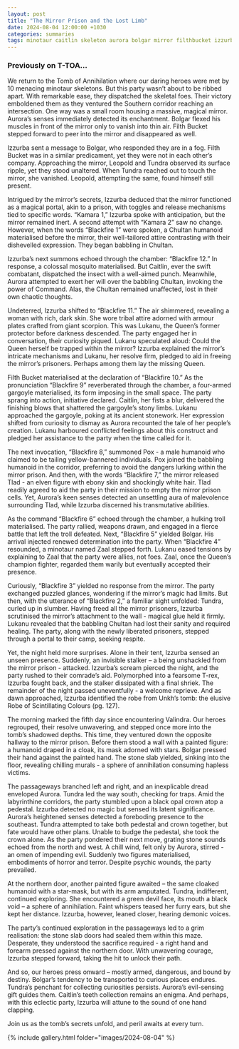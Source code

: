```yaml
---
layout: post
title: "The Mirror Prison and the Lost Limb"
date: 2024-08-04 12:00:00 +1030
categories: summaries
tags: minotaur caitlin skeleton aurora bolgar mirror filthbucket izzurba blackfire mosquito queen lukanu gargoyle pox zaal tundra leopold stalker invisible valindra mask unkh robe maze sphere crown demon limb
---
```

### Previously on T-TOA…

We return to the Tomb of Annihilation where our daring heroes were met by 10 menacing minotaur skeletons. But this party wasn’t about to be ribbed apart. With remarkable ease, they dispatched the skeletal foes. Their victory emboldened them as they ventured the Southern corridor reaching an intersection. One way was a small room housing a massive, magical mirror. Aurora’s senses immediately detected its enchantment. Bolgar flexed his muscles in front of the mirror only to vanish into thin air. Filth Bucket stepped forward to peer into the mirror and disappeared as well.

Izzurba sent a message to Bolgar, who responded they are in a fog. Filth Bucket was in a similar predicament, yet they were not in each other’s company. Approaching the mirror, Leopold and Tundra observed its surface ripple, yet they stood unaltered. When Tundra reached out to touch the mirror, she vanished. Leopold, attempting the same, found himself still present.

Intrigued by the mirror’s secrets, Izzurba deduced that the mirror functioned as a magical portal, akin to a prison, with toggles and release mechanisms tied to specific words. “Kamara 1,” Izzurba spoke with anticipation, but the mirror remained inert. A second attempt with “Kamara 2” saw no change. However, when the words “Blackfire 1” were spoken, a Chultan humanoid materialised before the mirror, their well-tailored attire contrasting with their dishevelled expression. They began babbling in Chultan.

Izzurba’s next summons echoed through the chamber: “Blackfire 12.” In response, a colossal mosquito materialised. But Caitlin, ever the swift combatant, dispatched the insect with a well-aimed punch. Meanwhile, Aurora attempted to exert her will over the babbling Chultan, invoking the power of Command. Alas, the Chultan remained unaffected, lost in their own chaotic thoughts.

Undeterred, Izzurba shifted to “Blackfire 11.” The air shimmered, revealing a woman with rich, dark skin. She wore tribal attire adorned with armour plates crafted from giant scorpion. This was Lukanu, the Queen’s former protector before darkness descended. The party engaged her in conversation, their curiosity piqued. Lukanu speculated aloud: Could the Queen herself be trapped within the mirror? Izzurba explained the mirror’s intricate mechanisms and Lukanu, her resolve firm, pledged to aid in freeing the mirror’s prisoners. Perhaps among them lay the missing Queen.

Filth Bucket materialised at the declaration of “Blackfire 10.” As the pronunciation “Blackfire 9” reverberated through the chamber, a four-armed gargoyle materialised, its form imposing in the small space. The party sprang into action, initiative declared. Caitlin, her fists a blur, delivered the finishing blows that shattered the gargoyle’s stony limbs. Lukanu approached the gargoyle, poking at its ancient stonework. Her expression shifted from curiosity to dismay as Aurora recounted the tale of her people’s creation. Lukanu harboured conflicted feelings about this construct and pledged her assistance to the party when the time called for it.

The next invocation, “Blackfire 8,” summoned Pox - a male humanoid who claimed to be tailing yellow-bannered individuals. Pox joined the babbling humanoid in the corridor, preferring to avoid the dangers lurking within the mirror prison. And then, with the words “Blackfire 7,” the mirror released Tlad - an elven figure with ebony skin and shockingly white hair. Tlad readily agreed to aid the party in their mission to empty the mirror prison cells. Yet, Aurora’s keen senses detected an unsettling aura of malevolence surrounding Tlad, while Izzurba discerned his transmutative abilities.

As the command “Blackfire 6” echoed through the chamber, a hulking troll materialised. The party rallied, weapons drawn, and engaged in a fierce battle that left the troll defeated. Next, “Blackfire 5” yielded Bolgar. His arrival injected renewed determination into the party. When “Blackfire 4” resounded, a minotaur named Zaal stepped forth. Lukanu eased tensions by explaining to Zaal that the party were allies, not foes. Zaal, once the Queen’s champion fighter, regarded them warily but eventually accepted their presence.

Curiously, “Blackfire 3” yielded no response from the mirror. The party exchanged puzzled glances, wondering if the mirror’s magic had limits. But then, with the utterance of “Blackfire 2,” a familiar sight unfolded: Tundra, curled up in slumber. Having freed all the mirror prisoners, Izzurba scrutinised the mirror’s attachment to the wall - magical glue held it firmly. Lukanu revealed that the babbling Chultan had lost their sanity and required healing. The party, along with the newly liberated prisoners, stepped through a portal to their camp, seeking respite.

Yet, the night held more surprises. Alone in their tent, Izzurba sensed an unseen presence. Suddenly, an invisible stalker – a being unshackled from the mirror prison - attacked. Izzurba’s scream pierced the night, and the party rushed to their comrade’s aid. Polymorphed into a fearsome T-rex, Izzurba fought back, and the stalker dissipated with a final shriek. The remainder of the night passed uneventfully - a welcome reprieve. And as dawn approached, Izzurba identified the robe from Unkh’s tomb: the elusive Robe of Scintillating Colours (pg. 127).

The morning marked the fifth day since encountering Valindra. Our heroes regrouped, their resolve unwavering, and stepped once more into the tomb’s shadowed depths. This time, they ventured down the opposite hallway to the mirror prison. Before them stood a wall with a painted figure: a humanoid draped in a cloak, its mask adorned with stars. Bolgar pressed their hand against the painted hand. The stone slab yielded, sinking into the floor, revealing chilling murals - a sphere of annihilation consuming hapless victims.

The passageways branched left and right, and an inexplicable dread enveloped Aurora. Tundra led the way south, checking for traps. Amid the labyrinthine corridors, the party stumbled upon a black opal crown atop a pedestal. Izzurba detected no magic but sensed its latent significance. Aurora’s heightened senses detected a foreboding presence to the southeast. Tundra attempted to take both pedestal and crown together, but fate would have other plans. Unable to budge the pedestal, she took the crown alone. As the party pondered their next move, grating stone sounds echoed from the north and west. A chill wind, felt only by Aurora, stirred - an omen of impending evil. Suddenly two figures materialised, embodiments of horror and terror. Despite psychic wounds, the party prevailed.

At the northern door, another painted figure awaited – the same cloaked humanoid with a star-mask, but with its arm amputated. Tundra, indifferent, continued exploring. She encountered a green devil face, its mouth a black void – a sphere of annihilation. Faint whispers teased her furry ears, but she kept her distance. Izzurba, however, leaned closer, hearing demonic voices.

The party’s continued exploration in the passageways led to a grim realisation: the stone slab doors had sealed them within this maze. Desperate, they understood the sacrifice required - a right hand and forearm pressed against the northern door. With unwavering courage, Izzurba stepped forward, taking the hit to unlock their path.

And so, our heroes press onward – mostly armed, dangerous, and bound by destiny. Bolgar’s tendency to be transported to curious places endures. Tundra’s penchant for collecting curiosities persists. Aurora’s evil-sensing gift guides them. Caitlin’s teeth collection remains an enigma. And perhaps, with this eclectic party, Izzurba will attune to the sound of one hand clapping.

Join us as the tomb’s secrets unfold, and peril awaits at every turn.



{% include gallery.html folder="images/2024-08-04" %}